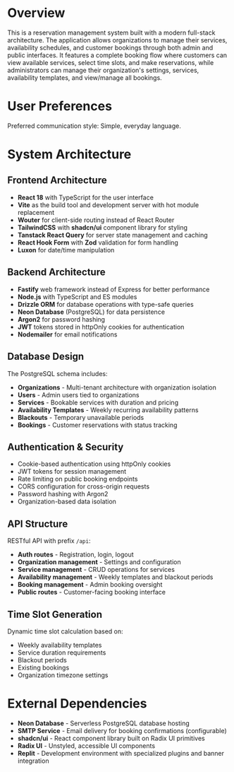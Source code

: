 # Overview

This is a reservation management system built with a modern full-stack architecture. The application allows organizations to manage their services, availability schedules, and customer bookings through both admin and public interfaces. It features a complete booking flow where customers can view available services, select time slots, and make reservations, while administrators can manage their organization's settings, services, availability templates, and view/manage all bookings.

# User Preferences

Preferred communication style: Simple, everyday language.

# System Architecture

## Frontend Architecture
- **React 18** with TypeScript for the user interface
- **Vite** as the build tool and development server with hot module replacement
- **Wouter** for client-side routing instead of React Router
- **TailwindCSS** with **shadcn/ui** component library for styling
- **Tanstack React Query** for server state management and caching
- **React Hook Form** with **Zod** validation for form handling
- **Luxon** for date/time manipulation

## Backend Architecture
- **Fastify** web framework instead of Express for better performance
- **Node.js** with TypeScript and ES modules
- **Drizzle ORM** for database operations with type-safe queries
- **Neon Database** (PostgreSQL) for data persistence
- **Argon2** for password hashing
- **JWT** tokens stored in httpOnly cookies for authentication
- **Nodemailer** for email notifications

## Database Design
The PostgreSQL schema includes:
- **Organizations** - Multi-tenant architecture with organization isolation
- **Users** - Admin users tied to organizations
- **Services** - Bookable services with duration and pricing
- **Availability Templates** - Weekly recurring availability patterns
- **Blackouts** - Temporary unavailable periods
- **Bookings** - Customer reservations with status tracking

## Authentication & Security
- Cookie-based authentication using httpOnly cookies
- JWT tokens for session management
- Rate limiting on public booking endpoints
- CORS configuration for cross-origin requests
- Password hashing with Argon2
- Organization-based data isolation

## API Structure
RESTful API with prefix `/api`:
- **Auth routes** - Registration, login, logout
- **Organization management** - Settings and configuration
- **Service management** - CRUD operations for services
- **Availability management** - Weekly templates and blackout periods
- **Booking management** - Admin booking oversight
- **Public routes** - Customer-facing booking interface

## Time Slot Generation
Dynamic time slot calculation based on:
- Weekly availability templates
- Service duration requirements
- Blackout periods
- Existing bookings
- Organization timezone settings

# External Dependencies

- **Neon Database** - Serverless PostgreSQL database hosting
- **SMTP Service** - Email delivery for booking confirmations (configurable)
- **shadcn/ui** - React component library built on Radix UI primitives
- **Radix UI** - Unstyled, accessible UI components
- **Replit** - Development environment with specialized plugins and banner integration